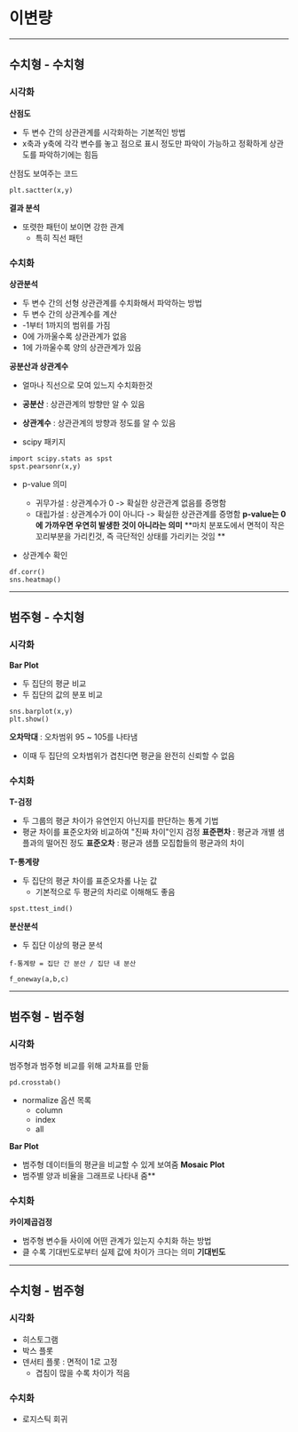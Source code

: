 # 이변량
---
## 수치형 - 수치형
### 시각화
**산점도**
- 두 변수 간의 상관관계를 시각화하는 기본적인 방법
- x축과 y축에 각각 변수를 놓고 점으로 표시
정도만 파악이 가능하고 정확하게 상관도를 파악하기에는 힘듬

산점도 보여주는 코드
```
plt.sactter(x,y)
```

**결과 분석**
- 또렷한 패턴이 보이면 강한 관계
    - 특히 직선 패턴

### 수치화
**상관분석**
- 두 변수 간의 선형 상관관계를 수치화해서 파악하는 방법
- 두 변수 간의 상관계수를 계산
- -1부터 1까지의 범위를 가짐
- 0에 가까울수록 상관관계가 없음
- 1에 가까울수록 양의 상관관계가 있음

**공분산과 상관계수**
- 얼마나 직선으로 모여 있느지 수치화한것
- **공분산** : 상관관계의 방향만 알 수 있음
- **상관계수** : 상관관계의 방향과 정도를 알 수 있음

- scipy 패키지
```
import scipy.stats as spst
spst.pearsonr(x,y)
```
- p-value 의미
    - 귀무가설 : 상관계수가 0 -> 확실한 상관관계 없음를 증명함
    - 대립가설 : 상관계수가 0이 아니다 -> 확실한 상관관계를 증명함
**p-value는 0에 가까우면 우연히 발생한 것이 아니라는 의미**
**마치 분포도에서 면적이 작은 꼬리부분을 가리킨것, 즉 극단적인 상태를 가리키는 것임 **

- 상관계수 확인
```
df.corr()
sns.heatmap()
```

---
## 범주형 - 수치형
### 시각화 ###
**Bar Plot**
- 두 집단의 평균 비교
- 두 집단의 값의 분포 비교
```
sns.barplot(x,y)
plt.show()
``` 
**오차막대** : 오차범위 95 ~ 105를 나타냄
- 이때 두 집단의 오차범위가 겹친다면 평균을 완전히 신뢰할 수 없음

### 수치화
**T-검정**
- 두 그룹의 평균 차이가 유연인지 아닌지를 판단하는 통계 기법
- 평균 차이를 표준오차와 비교하여 "진짜 차이"인지 검정
**표준편차** : 평균과 개별 샘플과의 떨어진 정도
**표준오차** : 평균과 샘플 모집합들의 평균과의 차이

**T-통계량**
- 두 집단의 평균 차이를 표준오차롤 나눈 값
    - 기본적으로 두 평균의 차리로 이해해도 좋음
```
spst.ttest_ind()
```

**분산분석**
- 두 집단 이상의 평균 분석
```
f-통계량 = 집단 간 분산 / 집단 내 분산 
```
```
f_oneway(a,b,c)
```

---
## 범주형 - 범주형
### 시각화
범주형과 범주형 비교를 위해 교차표를 만듦
```
pd.crosstab()
```
- normalize 옵션 목록
    - column
    - index
    - all

**Bar Plot**
- 범주형 데이터들의 평균을 비교할 수 있게 보여줌
**Mosaic Plot** 
- 범주별 양과 비율을 그래프로 나타내 줌**

### 수치화
**카이제곱검정**
- 범주형 변수들 사이에 어떤 관계가 있는지 수치화 하는 방법
- 클 수록 기대빈도로부터 실제 값에 차이가 크다는 의미
**기대빈도**

---
## 수치형 - 범주형
###  시각화
- 히스토그램
- 박스 플롯
- 덴서티 플롯 : 면적이 1로 고정
    - 겹침이 많을 수록 차이가 적음

### 수치화  
- 로지스틱 회귀